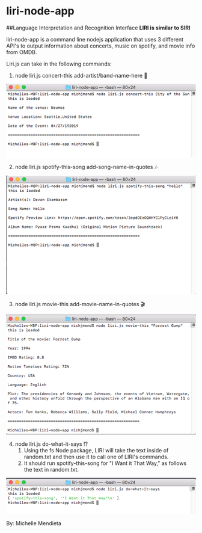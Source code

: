 # liri-node-app
##Language Interpretation and Recognition Interface
**LIRI is similar to SIRI**

liri-node-app is a command line nodejs application that uses 3 different API's to output information about concerts, music on spotify, and movie info from OMDB.

Liri.js can take in the following commands:
1. node liri.js concert-this add-artist/band-name-here :musical_keyboard:

  ![terminal image of concert-this](./images/two.png)

2. node liri.js spotify-this-song add-song-name-in-quotes :notes:

  ![terminal image of spotify-this-song](./images/one.png)

3. node liri.js movie-this add-movie-name-in-quotes :clapper:

  ![terminal image of movie-this](./images/three.png)

4. node liri.js do-what-it-says :interrobang:
   1. Using the fs Node package, LIRI will take the text inside of random.txt and then use it to call one of LIRI's commands.
   2. It should run spotify-this-song for "I Want it That Way," as follows the text in random.txt.

  ![terminal image of do-what-it-says](./images/four.png)

By: Michelle Mendieta
